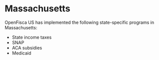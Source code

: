 # Massachusetts

OpenFisca US has implemented the following state-specific programs in Massachusetts:
* State income taxes
* SNAP
* ACA subsidies
* Medicaid
